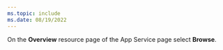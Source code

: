 ```yaml
---
ms.topic: include
ms.date: 08/19/2022
---
```


On the **Overview** resource page of the App Service page select **Browse**.
